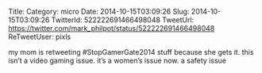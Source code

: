 Title: 
Category: micro
Date: 2014-10-15T03:09:26
Slug: 2014-10-15T03:09:26
TwitterId: 522222691466498048
TweetUrl: https://twitter.com/mark_philpot/status/522222691466498048
ReTweetUser: pixls

<i class="fa fa-retweet" aria-hidden="true"></i> my mom is retweeting #StopGamerGate2014 stuff because she gets it. this isn’t a video gaming issue. it’s a women’s issue now. a safety issue